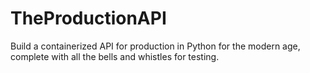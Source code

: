 # TheProductionAPI
Build a containerized API for production in Python for the modern age, complete with all the bells and whistles for testing.
